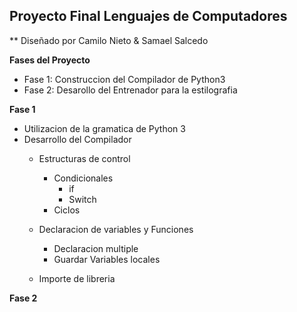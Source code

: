## Proyecto Final Lenguajes de Computadores
** Diseñado por Camilo Nieto & Samael Salcedo

**Fases del Proyecto**

- Fase 1: Construccion del Compilador de Python3
- Fase 2: Desarollo del Entrenador para la estilografia


**Fase 1**

- Utilizacion de la gramatica de Python 3
- Desarrollo del Compilador
	- Estructuras de control
		- Condicionales 
			- if
			- Switch  			
		- Ciclos 
	- Declaracion de variables y Funciones
		- Declaracion multiple
		- Guardar Variables locales
		
	- Importe de libreria 
	
**Fase 2**
